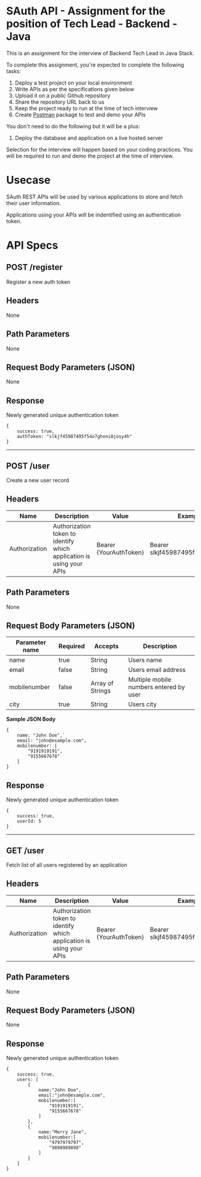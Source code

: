 # SAuth API - Assignment for the position of Tech Lead - Backend - Java

This is an assignment for the interview of Backend Tech Lead in Java Stack. 

To complete this assignment, you're expected to complete the following tasks:

1. Deploy a test project on your local environment
2. Write APIs as per the specifications given below
3. Upload it on a public Github repository
4. Share the repository URL back to us
5. Keep the project ready to run at the time of tech interview
6. Create [Postman](https://www.postman.com/) package to test and demo your APIs

You don't need to do the following but it will be a plus: 
1. Deploy the database and application on a live hosted server

Selection for the interview will happen based on your coding practices. You will be required to run and demo the project at the time of interview.


# Usecase

SAuth REST APIs will be used by various applications to store and fetch their user information. 

Applications using your APIs will be indentified using an authentication token. 

# API Specs

## **POST /register**

Register a new auth token

## Headers

None

## Path Parameters

None

## Request Body Parameters (JSON)

None

## Response

Newly generated unique authentication token

```
{      
    success: true,   
    authToken: "slkjf45987495f54o7ghoni8josy4h"     
}
```
  
---
## POST /user

Create a new user record

## Headers

| Name | Description | Value | Example Value |
|---|---|---|---|
| Authorization | Authorization token to identify which application is using your APIs | Bearer {YourAuthToken} | Bearer slkjf45987495f54o7ghoni8josy4h |

## Path Parameters

None

## Request Body Parameters (JSON)

| Parameter name | Required | Accepts | Description | 
|----|----|----|----|
| name | true | String | Users name | 
| email | false | String | Users email address | 
| mobilenumber | false | Array of Strings | Multiple mobile numbers entered by user |
| city | true | String | Users city |

**Sample JSON Body**
```
{
    name: "John Doe",`  
    email: "john@example.com",
    mobilenumber: [
        "9191919191",
        "9155667678"
    ]  
}
```
## Response

Newly generated unique authentication token

```
{
    success: true,  
    userId: 5  
}
```


---
## GET /user

Fetch list of all users registered by an application

## Headers

| Name | Description | Value | Example Value |
|---|---|---|---|
| Authorization | Authorization token to identify which application is using your APIs | Bearer {YourAuthToken} | Bearer slkjf45987495f54o7ghoni8josy4h |

## Path Parameters
None

## Request Body Parameters (JSON)
None


## Response

Newly generated unique authentication token

```
{
    success: true,  
    users: [
        {  
            name:"John Doe",  
            email:"john@example.com",   
            mobilenumber:[
                "9191919191",
                "9155667678"
            ]   
        },  
        {  
            name:"Merry Jane",     
            mobilenumber:[
                "9797979797",
                "9898989898"
            ]   
        }  
    ]  
}

